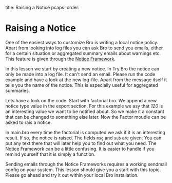 title: Raising a Notice
pcaps: 
order:

Raising a Notice
=====================

One of the easiest ways to customize Bro is writing a local notice policy.
Apart from looking into log files you can ask Bro to send you emails, either for a 
certain situation or aggregated summary emails about warnings etc.
This feature is given through the [Notice Framework](https://www.bro.org/sphinx/frameworks/notice.html).

In this lesson we start by creating a new notice. In Try.Bro the notice can only be made into a log file.
It can't send an email. Please run the code example and have a look at the new log-file.
Apart from the message itself it tells you the name of the notice. This is especially useful for aggregated summaries.

Lets have a look on the code. Start with factorial.bro. We append a new notice type value in the export section.
For this example we asy that *120* is an interesting value we want to be notified about. So we make it a constant that
can be changed to something else later.
Now the Factor moudle can be asked to rais a notice.

In main.bro every time the factorial is computed we ask if it is an interesting result.
If so, the notice is raised. The fields `msg` and `sub` are given. You can put any text there that will later help you
to find out what you need. The Notice Framework can be a little confusing. It is easier to handle if you
remind yourself that it is simply a function.

Sending emails through the Notice Frameworks requires a working sendmail config on your system. This lesson should give you a start with this topic. Please go ahead and try it out within your local Bro installation.

